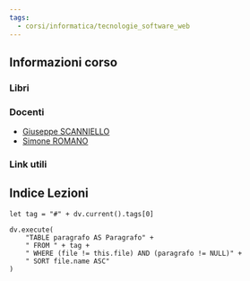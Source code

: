 ```yaml
---
tags:
  - corsi/informatica/tecnologie_software_web
---
```

## Informazioni corso

### Libri

### Docenti
- [Giuseppe SCANNIELLO](https://docenti.unisa.it/020007/home)
- [Simone ROMANO](https://docenti.unisa.it/042849/home)

### Link utili


## Indice Lezioni


```dataviewjs
let tag = "#" + dv.current().tags[0]

dv.execute(
	"TABLE paragrafo AS Paragrafo" +
	" FROM " + tag +
	" WHERE (file != this.file) AND (paragrafo != NULL)" +
	" SORT file.name ASC"
)
```